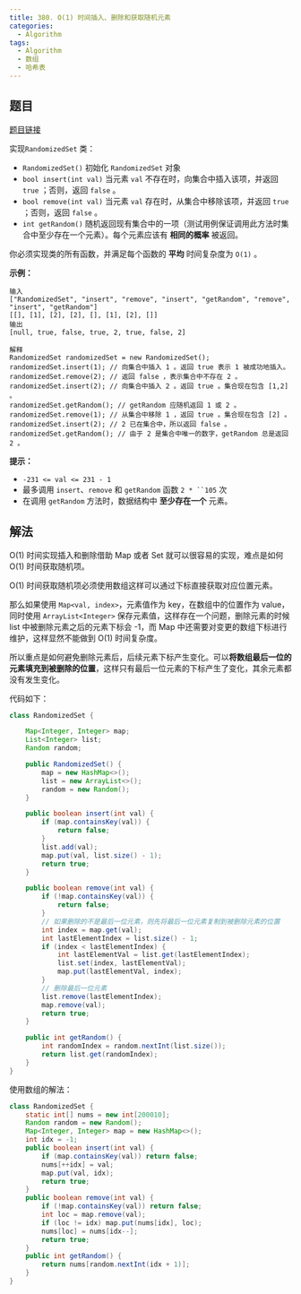 ```yaml
---
title: 380. O(1) 时间插入、删除和获取随机元素
categories:
  - Algorithm
tags:
  - Algorithm
  - 数组
  - 哈希表
---
```


## 题目

[题目链接](https://leetcode.cn/problems/insert-delete-getrandom-o1/)

实现`RandomizedSet` 类：

- `RandomizedSet()` 初始化 `RandomizedSet` 对象
- `bool insert(int val)` 当元素 `val` 不存在时，向集合中插入该项，并返回 `true` ；否则，返回 `false` 。
- `bool remove(int val)` 当元素 `val` 存在时，从集合中移除该项，并返回 `true` ；否则，返回 `false` 。
- `int getRandom()` 随机返回现有集合中的一项（测试用例保证调用此方法时集合中至少存在一个元素）。每个元素应该有 **相同的概率** 被返回。

你必须实现类的所有函数，并满足每个函数的 **平均** 时间复杂度为 `O(1)` 。

**示例：**

```
输入
["RandomizedSet", "insert", "remove", "insert", "getRandom", "remove", "insert", "getRandom"]
[[], [1], [2], [2], [], [1], [2], []]
输出
[null, true, false, true, 2, true, false, 2]

解释
RandomizedSet randomizedSet = new RandomizedSet();
randomizedSet.insert(1); // 向集合中插入 1 。返回 true 表示 1 被成功地插入。
randomizedSet.remove(2); // 返回 false ，表示集合中不存在 2 。
randomizedSet.insert(2); // 向集合中插入 2 。返回 true 。集合现在包含 [1,2] 。
randomizedSet.getRandom(); // getRandom 应随机返回 1 或 2 。
randomizedSet.remove(1); // 从集合中移除 1 ，返回 true 。集合现在包含 [2] 。
randomizedSet.insert(2); // 2 已在集合中，所以返回 false 。
randomizedSet.getRandom(); // 由于 2 是集合中唯一的数字，getRandom 总是返回 2 。
```

**提示：**

- `-231 <= val <= 231 - 1`
- 最多调用 `insert`、`remove` 和 `getRandom` 函数 `2 * ``105` 次
- 在调用 `getRandom` 方法时，数据结构中 **至少存在一个** 元素。

## 解法

O(1) 时间实现插入和删除借助 Map 或者 Set 就可以很容易的实现，难点是如何 O(1) 时间获取随机项。

O(1) 时间获取随机项必须使用数组这样可以通过下标直接获取对应位置元素。

那么如果使用 `Map<val, index>`，元素值作为 key，在数组中的位置作为 value，同时使用 `ArrayList<Integer>` 保存元素值，这样存在一个问题，删除元素的时候 list 中被删除元素之后的元素下标会 -1，而 Map 中还需要对变更的数组下标进行维护，这样显然不能做到 O(1) 时间复杂度。

所以重点是如何避免删除元素后，后续元素下标产生变化。可以**将数组最后一位的元素填充到被删除的位置**，这样只有最后一位元素的下标产生了变化，其余元素都没有发生变化。

代码如下：

```java
class RandomizedSet {

    Map<Integer, Integer> map;
    List<Integer> list;
    Random random;

    public RandomizedSet() {
        map = new HashMap<>();
        list = new ArrayList<>();
        random = new Random();
    }

    public boolean insert(int val) {
        if (map.containsKey(val)) {
            return false;
        }
        list.add(val);
        map.put(val, list.size() - 1);
        return true;
    }

    public boolean remove(int val) {
        if (!map.containsKey(val)) {
            return false;
        }
        // 如果删除的不是最后一位元素，则先将最后一位元素复制到被删除元素的位置
        int index = map.get(val);
        int lastElementIndex = list.size() - 1;
        if (index < lastElementIndex) {
            int lastElementVal = list.get(lastElementIndex);
            list.set(index, lastElementVal);
            map.put(lastElementVal, index);
        }
        // 删除最后一位元素
        list.remove(lastElementIndex);
        map.remove(val);
        return true;
    }

    public int getRandom() {
        int randomIndex = random.nextInt(list.size());
        return list.get(randomIndex);
    }
}
```

使用数组的解法：
```java
class RandomizedSet {
    static int[] nums = new int[200010];
    Random random = new Random();
    Map<Integer, Integer> map = new HashMap<>();
    int idx = -1;
    public boolean insert(int val) {
        if (map.containsKey(val)) return false;
        nums[++idx] = val;
        map.put(val, idx);
        return true;
    }
    public boolean remove(int val) {
        if (!map.containsKey(val)) return false;
        int loc = map.remove(val);
        if (loc != idx) map.put(nums[idx], loc);
        nums[loc] = nums[idx--];
        return true;
    }
    public int getRandom() {
        return nums[random.nextInt(idx + 1)];
    }
}
```